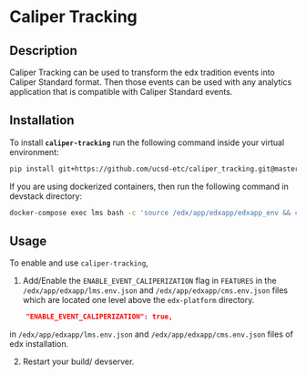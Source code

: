 # Caliper Tracking

## Description

Caliper Tracking can be used to transform the edx tradition events into Caliper Standard format. Then those events can be used with any analytics application that is compatible with Caliper Standard events.

## Installation

To install **`caliper-tracking`** run the following command inside your virtual environment:

```sh
pip install git+https://github.com/ucsd-etc/caliper_tracking.git@master#egg=caliper-tracking
```

If you are using dockerized containers, then run the following command in devstack directory:

```sh
docker-compose exec lms bash -c 'source /edx/app/edxapp/edxapp_env && cd /edx/app/edxapp/edx-platform && pip install -e git+https://github.com/ucsd-ets/caliper_tracking.git@master#egg=caliper-tracking
```

## Usage

To enable and use `caliper-tracking`,

1. Add/Enable the `ENABLE_EVENT_CALIPERIZATION` flag in `FEATURES` in the `/edx/app/edxapp/lms.env.json` and `/edx/app/edxapp/cms.env.json` files which are located one level above the `edx-platform` directory.

```json
    "ENABLE_EVENT_CALIPERIZATION": true,
```

in `/edx/app/edxapp/lms.env.json` and `/edx/app/edxapp/cms.env.json` files of edx installation.

2. Restart your build/ devserver.
